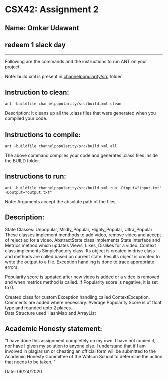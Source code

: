 # CSX42: Assignment 2
## Name: Omkar Udawant

## redeem 1 slack day
-----------------------------------------------------------------------

Following are the commands and the instructions to run ANT on your project.


Note: build.xml is present in [channelpopularity/src](./channelpopularity/src/) folder.

## Instruction to clean:

```commandline
ant -buildfile channelpopularity/src/build.xml clean
```

Description: It cleans up all the .class files that were generated when you
compiled your code.

## Instructions to compile:

```commandline
ant -buildfile channelpopularity/src/build.xml all
```
The above command compiles your code and generates .class files inside the BUILD folder.

## Instructions to run:

```commandline
ant -buildfile channelpopularity/src/build.xml run -Dinput="input.txt" -Doutput="output.txt" 
```
Note: Arguments accept the absolute path of the files.


## Description:
State Classes: Unpopular, Mildly_Popular, Highly_Popular, Ultra_Popular
These classes implement menthods to add video, remove video and accept of reject ad for a video. 
AbstractState class implements State Interface and Metrics method which updates Views, Likes, Dislikes for a video.
Context class implements SimpleFactory class. Its object is created in drive class and methods are called based on current state.
Results object is created to write the output to a file. 
Exception handling is done to trace appropriate errors. 

Popularity score is updated after new video is added or a video is removed and when metrics method is called. If Popularity score is negative, it is set to 0. 

Created class for custom Exception handling called ContextException.
Comments are added where necessary.
Average Popularity Score is of float type and rounded upto 2 places.  
Data Structure used HashMap and ArrayList


## Academic Honesty statement:

"I have done this assignment completely on my own. I have not copied
it, nor have I given my solution to anyone else. I understand that if
I am involved in plagiarism or cheating an official form will be
submitted to the Academic Honesty Committee of the Watson School to
determine the action that needs to be taken. "

Date: 06/24/2020


